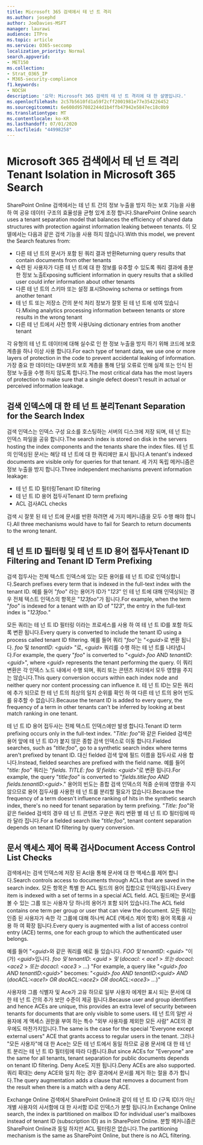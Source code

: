 ```yaml
---
title: Microsoft 365 검색에서 테 넌 트 격리
ms.author: josephd
author: JoeDavies-MSFT
manager: laurawi
audience: ITPro
ms.topic: article
ms.service: O365-seccomp
localization_priority: Normal
search.appverid:
- MET150
ms.collection:
- Strat_O365_IP
- M365-security-compliance
f1.keywords:
- NOCSH
description: '요약: Microsoft 365 검색의 테 넌 트 격리에 대 한 설명입니다.'
ms.openlocfilehash: 2c57b5610fd1a59f2cff2001981e77e354226452
ms.sourcegitcommit: 6e608d957082244d1b4ffb47942e5847ec18c0b9
ms.translationtype: MT
ms.contentlocale: ko-KR
ms.lasthandoff: 07/01/2020
ms.locfileid: "44998258"
---
```

# <a name="tenant-isolation-in-microsoft-365-search"></a><span data-ttu-id="9b43c-103">Microsoft 365 검색에서 테 넌 트 격리</span><span class="sxs-lookup"><span data-stu-id="9b43c-103">Tenant Isolation in Microsoft 365 Search</span></span>

<span data-ttu-id="9b43c-104">SharePoint Online 검색에서는 테 넌 트 간의 정보 누출을 방지 하는 보호 기능을 사용 하 여 공유 데이터 구조의 효율성을 균형 있게 조정 합니다.</span><span class="sxs-lookup"><span data-stu-id="9b43c-104">SharePoint Online search uses a tenant separation model that balances the efficiency of shared data structures with protection against information leaking between tenants.</span></span> <span data-ttu-id="9b43c-105">이 모델에서는 다음과 같은 검색 기능을 사용 하지 않습니다.</span><span class="sxs-lookup"><span data-stu-id="9b43c-105">With this model, we prevent the Search features from:</span></span>

- <span data-ttu-id="9b43c-106">다른 테 넌 트의 문서가 포함 된 쿼리 결과 반환</span><span class="sxs-lookup"><span data-stu-id="9b43c-106">Returning query results that contain documents from other tenants</span></span>
- <span data-ttu-id="9b43c-107">숙련 된 사용자가 다른 테 넌 트에 대 한 정보를 유추할 수 있도록 쿼리 결과에 충분 한 정보 노출</span><span class="sxs-lookup"><span data-stu-id="9b43c-107">Exposing sufficient information in query results that a skilled user could infer information about other tenants</span></span>
- <span data-ttu-id="9b43c-108">다른 테 넌 트의 스키마 또는 설정 표시</span><span class="sxs-lookup"><span data-stu-id="9b43c-108">Showing schema or settings from another tenant</span></span>
- <span data-ttu-id="9b43c-109">테 넌 트 또는 저장소 간의 분석 처리 정보가 잘못 된 테 넌 트에 섞여 있습니다.</span><span class="sxs-lookup"><span data-stu-id="9b43c-109">Mixing analytics processing information between tenants or store results in the wrong tenant</span></span>
- <span data-ttu-id="9b43c-110">다른 테 넌 트에서 사전 항목 사용</span><span class="sxs-lookup"><span data-stu-id="9b43c-110">Using dictionary entries from another tenant</span></span>

<span data-ttu-id="9b43c-111">각 유형의 테 넌 트 데이터에 대해 실수로 인 한 정보 누출을 방지 하기 위해 코드에 보호 계층을 하나 이상 사용 합니다.</span><span class="sxs-lookup"><span data-stu-id="9b43c-111">For each type of tenant data, we use one or more layers of protection in the code to prevent accidental leaking of information.</span></span> <span data-ttu-id="9b43c-112">가장 중요 한 데이터는 대부분의 보호 계층을 통해 단일 오류로 인해 실제 또는 인식 된 정보 누출을 수행 하지 않도록 합니다.</span><span class="sxs-lookup"><span data-stu-id="9b43c-112">The most critical data has the most layers of protection to make sure that a single defect doesn't result in actual or perceived information leakage.</span></span>

## <a name="tenant-separation-for-the-search-index"></a><span data-ttu-id="9b43c-113">검색 인덱스에 대 한 테 넌 트 분리</span><span class="sxs-lookup"><span data-stu-id="9b43c-113">Tenant Separation for the Search Index</span></span>

<span data-ttu-id="9b43c-114">검색 인덱스는 인덱스 구성 요소를 호스팅하는 서버의 디스크에 저장 되며, 테 넌 트는 인덱스 파일을 공유 합니다.</span><span class="sxs-lookup"><span data-stu-id="9b43c-114">The search index is stored on disk in the servers hosting the index components and the tenants share the index files.</span></span> <span data-ttu-id="9b43c-115">테 넌 트의 인덱싱된 문서는 해당 테 넌 트에 대 한 쿼리에만 표시 됩니다.</span><span class="sxs-lookup"><span data-stu-id="9b43c-115">A tenant's indexed documents are visible only for queries for that tenant.</span></span> <span data-ttu-id="9b43c-116">세 가지 독립 메커니즘은 정보 누출을 방지 합니다.</span><span class="sxs-lookup"><span data-stu-id="9b43c-116">Three independent mechanisms prevent information leakage:</span></span>

- <span data-ttu-id="9b43c-117">테 넌 트 ID 필터링</span><span class="sxs-lookup"><span data-stu-id="9b43c-117">Tenant ID filtering</span></span>
- <span data-ttu-id="9b43c-118">테 넌 트 ID 용어 접두사</span><span class="sxs-lookup"><span data-stu-id="9b43c-118">Tenant ID term prefixing</span></span>
- <span data-ttu-id="9b43c-119">ACL 검사</span><span class="sxs-lookup"><span data-stu-id="9b43c-119">ACL checks</span></span>

<span data-ttu-id="9b43c-120">검색 시 잘못 된 테 넌 트에 문서를 반환 하려면 세 가지 메커니즘을 모두 수행 해야 합니다.</span><span class="sxs-lookup"><span data-stu-id="9b43c-120">All three mechanisms would have to fail for Search to return documents to the wrong tenant.</span></span>

## <a name="tenant-id-filtering-and-tenant-id-term-prefixing"></a><span data-ttu-id="9b43c-121">테 넌 트 ID 필터링 및 테 넌 트 ID 용어 접두사</span><span class="sxs-lookup"><span data-stu-id="9b43c-121">Tenant ID Filtering and Tenant ID Term Prefixing</span></span>

<span data-ttu-id="9b43c-122">검색 접두사는 전체 텍스트 인덱스에 있는 모든 용어를 테 넌 트 ID로 인덱싱합니다.</span><span class="sxs-lookup"><span data-stu-id="9b43c-122">Search prefixes every term that is indexed in the full-text index with the tenant ID.</span></span> <span data-ttu-id="9b43c-123">예를 들어 "*foo*" 라는 용어가 ID가 "*123*" 인 테 넌 트에 대해 인덱싱되는 경우 전체 텍스트 인덱스의 항목은 "*123foo*"가 됩니다.</span><span class="sxs-lookup"><span data-stu-id="9b43c-123">For example, when the term "*foo*" is indexed for a tenant with an ID of "*123*", the entry in the full-text index is "*123foo.*"</span></span>

<span data-ttu-id="9b43c-124">모든 쿼리는 테 넌 트 ID 필터링 이라는 프로세스를 사용 하 여 테 넌 트 ID를 포함 하도록 변환 됩니다.</span><span class="sxs-lookup"><span data-stu-id="9b43c-124">Every query is converted to include the tenant ID using a process called tenant ID filtering.</span></span> <span data-ttu-id="9b43c-125">예를 들어 쿼리 "*foo*"는 "<*guid*>로 변환 됩니다. *foo* 및 *tenantID*: <*guid*> "로, <*guid*> 쿼리를 수행 하는 테 넌 트를 나타냅니다.</span><span class="sxs-lookup"><span data-stu-id="9b43c-125">For example, the query "*foo*" is converted to "<*guid*>.*foo* AND *tenantID*:<*guid*>", where <*guid*> represents the tenant performing the query.</span></span> <span data-ttu-id="9b43c-126">이 쿼리 변환은 각 인덱스 노드 내에서 수행 되며, 쿼리 또는 콘텐츠 처리에서 모두 영향을 주지는 않습니다.</span><span class="sxs-lookup"><span data-stu-id="9b43c-126">This query conversion occurs within each index node and neither query nor content processing can influence it.</span></span> <span data-ttu-id="9b43c-127">테 넌 트 ID는 모든 쿼리에 추가 되므로 한 테 넌 트의 최상의 일치 순위를 확인 하 여 다른 테 넌 트의 용어 빈도를 유추할 수 없습니다.</span><span class="sxs-lookup"><span data-stu-id="9b43c-127">Because the tenant ID is added to every query, the frequency of a term in other tenants can't be inferred by looking at best match ranking in one tenant.</span></span>

<span data-ttu-id="9b43c-128">테 넌 트 ID 용어 접두사는 전체 텍스트 인덱스에만 발생 합니다.</span><span class="sxs-lookup"><span data-stu-id="9b43c-128">Tenant ID term prefixing occurs only in the full-text index.</span></span> <span data-ttu-id="9b43c-129">"*Title: foo*"와 같은 Fielded 검색은 용어 앞에 테 넌 트 ID가 붙지 않은 종합 검색 인덱스로 이동 합니다.</span><span class="sxs-lookup"><span data-stu-id="9b43c-129">Fielded searches, such as "*title:foo*", go to a synthetic search index where terms aren't prefixed by tenant ID.</span></span> <span data-ttu-id="9b43c-130">대신 fielded 검색 앞에 필드 이름을 접두사로 사용 합니다.</span><span class="sxs-lookup"><span data-stu-id="9b43c-130">Instead, fielded searches are prefixed with the field name.</span></span> <span data-ttu-id="9b43c-131">예를 들어 "*title: foo*" 쿼리는 "*fields. TITLE: foo 및 fields*: <*guid*>"로 변환 됩니다.</span><span class="sxs-lookup"><span data-stu-id="9b43c-131">For example, the query "*title:foo*" is converted to "*fields.title:foo AND fields.tenantID*:<*guid*>."</span></span> <span data-ttu-id="9b43c-132">용어의 빈도는 종합 검색 인덱스의 적중 순위에 영향을 주지 않으므로 용어 접두사를 사용한 테 넌 트를 분리할 필요가 없습니다.</span><span class="sxs-lookup"><span data-stu-id="9b43c-132">Because the frequency of a term doesn't influence ranking of hits in the synthetic search index, there's no need for tenant separation by term prefixing.</span></span> <span data-ttu-id="9b43c-133">"*Title: foo*"와 같은 fielded 검색의 경우 테 넌 트 콘텐츠 구분은 쿼리 변환 별 테 넌 트 ID 필터링에 따라 달라 집니다.</span><span class="sxs-lookup"><span data-stu-id="9b43c-133">For a fielded search like "*title:foo*", tenant content separation depends on tenant ID filtering by query conversion.</span></span>

## <a name="document-access-control-list-checks"></a><span data-ttu-id="9b43c-134">문서 액세스 제어 목록 검사</span><span class="sxs-lookup"><span data-stu-id="9b43c-134">Document Access Control List Checks</span></span>

<span data-ttu-id="9b43c-135">검색에서는 검색 인덱스에 저장 된 Acl을 통해 문서에 대 한 액세스를 제어 합니다.</span><span class="sxs-lookup"><span data-stu-id="9b43c-135">Search controls access to documents through ACLs that are saved in the search index.</span></span> <span data-ttu-id="9b43c-136">모든 항목은 특별 한 ACL 필드의 용어 집합으로 인덱싱됩니다.</span><span class="sxs-lookup"><span data-stu-id="9b43c-136">Every item is indexed with a set of terms in a special ACL field.</span></span> <span data-ttu-id="9b43c-137">ACL 필드에는 문서를 볼 수 있는 그룹 또는 사용자 당 하나의 용어가 포함 되어 있습니다.</span><span class="sxs-lookup"><span data-stu-id="9b43c-137">The ACL field contains one term per group or user that can view the document.</span></span> <span data-ttu-id="9b43c-138">모든 쿼리는 인증 된 사용자가 속한 각 그룹에 대해 하나씩 ACE (액세스 제어 항목) 용어 목록을 사용 하 여 확장 됩니다.</span><span class="sxs-lookup"><span data-stu-id="9b43c-138">Every query is augmented with a list of access control entry (ACE) terms, one for each group to which the authenticated user belongs.</span></span>

<span data-ttu-id="9b43c-139">예를 들어 "<*guid*>와 같은 쿼리를 예로 들 있습니다. *FOO 및 tenantID*: <*guid*> "이 (가) <*guid*>입니다. *foo 및 tenantID*: <*guid* >  *및* (*docacl:* < *ace1* >  *또는 docacl*: <*ace2* >  *또는 docacl*: <*ace3* >  *...*) "</span><span class="sxs-lookup"><span data-stu-id="9b43c-139">For example, a query like "<*guid*>.*foo AND tenantID*:<*guid*>" becomes: "<*guid*>.*foo AND tenantID*:<*guid*> *AND* (*docACL:*<*ace1*> *OR docACL*:<*ace2*> *OR docACL*:<*ace3*> *...*)"</span></span>

<span data-ttu-id="9b43c-140">사용자와 그룹 식별자 및 Ace가 고유 하므로 일부 사용자 에게만 표시 되는 문서에 대 한 테 넌 트 간의 추가 보안 수준이 제공 됩니다.</span><span class="sxs-lookup"><span data-stu-id="9b43c-140">Because user and group identifiers and hence ACEs are unique, this provides an extra level of security between tenants for documents that are only visible to some users.</span></span> <span data-ttu-id="9b43c-141">테 넌 트의 일반 사용자에 게 액세스 권한을 부여 하는 특수 "외부 사용자를 제외한 모든 사람" ACE의 경우에도 마찬가지입니다.</span><span class="sxs-lookup"><span data-stu-id="9b43c-141">The same is the case for the special "Everyone except external users" ACE that grants access to regular users in the tenant.</span></span> <span data-ttu-id="9b43c-142">그러나 "모든 사용자"에 대 한 Ace는 모든 테 넌 트에서 동일 하므로 공용 문서에 대 한 테 넌 트 분리는 테 넌 트 ID 필터링에 따라 다릅니다.</span><span class="sxs-lookup"><span data-stu-id="9b43c-142">But since ACEs for "Everyone" are the same for all tenants, tenant separation for public documents depends on tenant ID filtering.</span></span> <span data-ttu-id="9b43c-143">Deny Ace도 지원 됩니다.</span><span class="sxs-lookup"><span data-stu-id="9b43c-143">Deny ACEs are also supported.</span></span> <span data-ttu-id="9b43c-144">쿼리 확대는 deny ACE와 일치 하는 경우 결과에서 문서를 제거 하는 절을 추가 합니다.</span><span class="sxs-lookup"><span data-stu-id="9b43c-144">The query augmentation adds a clause that removes a document from the result when there is a match with a deny ACE.</span></span>

<span data-ttu-id="9b43c-145">Exchange Online 검색에서 SharePoint Online과 같이 테 넌 트 ID (구독 ID)가 아닌 개별 사용자의 사서함에 대 한 사서함 ID로 인덱스가 분할 됩니다.</span><span class="sxs-lookup"><span data-stu-id="9b43c-145">In Exchange Online search, the index is partitioned on mailbox ID for individual user's mailboxes instead of tenant ID (subscription ID) as in SharePoint Online.</span></span> <span data-ttu-id="9b43c-146">분할 메커니즘은 SharePoint Online과 동일 하지만 ACL 필터링은 없습니다.</span><span class="sxs-lookup"><span data-stu-id="9b43c-146">The partitioning mechanism is the same as SharePoint Online, but there is no ACL filtering.</span></span>
